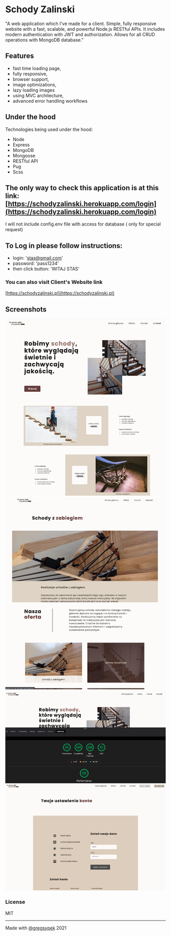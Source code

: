 # Schody Zalinski

"A web application which I've made for a client. Simple, fully responsive website with a fast, scalable, and powerful Node.js RESTful APIs. It includes modern authentication with JWT and authorization. Allows for all CRUD operations with MongoDB database."

## Features

- fast time loading page,
- fully responsive,
- browser support,
- image optimizations,
- lazy loading images
- using MVC architecture,
- advanced error handling workflows

## Under the hood

Technologies being used under the hood:

- Node
- Express
- MongoDB
- Mongoose
- RESTful API
- Pug
- Scss

## The only way to check this application is at this link: [https://schodyzalinski.herokuapp.com/login](https://schodyzalinski.herokuapp.com/login)

I will not include config.env file with access for database ( only for special request)

## To Log in please follow instructions:

- login: 'stas@gmail.com'
- password: 'pass1234'
- then click button: 'WITAJ STAS'

### You can also visit Client's Website link

[https://schodyzalinski.pl](https://schodyzalinski.pl)

## Screenshots

![App Screenshot1](./screenshots/schody1.png)
![App Screenshot2](./screenshots/schody2.png)
![App Screenshot3](./screenshots/schody3.png)
![App Screenshot4](./screenshots/schody4.png)
![App Screenshot5](./screenshots/schody5.png)
![App Screenshot6](./screenshots/schody6.png)

### License

MIT

---

Made with [@gregsypek](https://twitter.com/@gregsypek) 2021